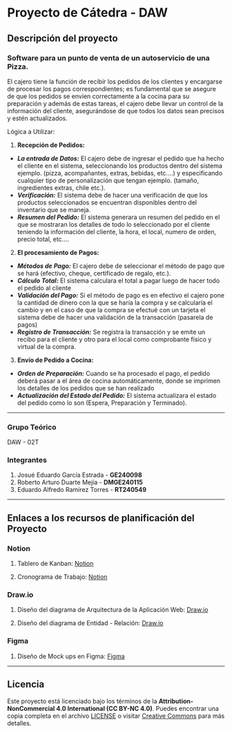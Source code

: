 # Proyecto de Cátedra - DAW
## Descripción del proyecto
### Software para un punto de venta de un autoservicio de una Pizza.
El cajero tiene la función de recibir los pedidos de los clientes y encargarse de procesar los pagos correspondientes; es fundamental que se asegure de que los pedidos se envíen correctamente a la cocina para su preparación y además de estas tareas, el cajero debe llevar un control de la información del cliente, asegurándose de que todos los datos sean precisos y estén actualizados.

Lógica a Utilizar:

1. **Recepción de Pedidos:**
- ***La entrada de Datos:*** El cajero debe de ingresar el pedido que ha hecho el cliente en el sistema, seleccionando los productos dentro del sistema ejemplo. (pizza, acompañantes, extras, bebidas, etc.…) y especificando cualquier tipo de personalización que tengan ejemplo. (tamaño, ingredientes extras, chile etc.).
- ***Verificación:*** El sistema debe de hacer una verificación de que los productos seleccionados se encuentran disponibles dentro del inventario que se maneja.
- ***Resumen del Pedido:*** El sistema generara un resumen del pedido en el que se mostraran los detalles de todo lo seleccionado por el cliente teniendo la información del cliente, la hora, el local, numero de orden, precio total, etc.…

2. **El procesamiento de Pagos:**
- ***Métodos de Pago:*** El cajero debe de seleccionar el método de pago que se hará (efectivo, cheque, certificado de regalo, etc.).
- ***Cálculo Total:*** El sistema calculara el total a pagar luego de hacer todo el pedido al cliente
- ***Validación del Pago:*** Si el método de pago es en efectivo el cajero pone la cantidad de dinero con la que se haría la compra y se calcularía el cambio y en el caso de que la compra se efectué con un tarjeta el sistema debe de hacer una validación de la transacción (pasarela de pagos)
- ***Registro de Transacción:*** Se registra la transacción y se emite un recibo para el cliente y otro para el local como comprobante físico y virtual de la compra.

3. **Envío de Pedido a Cocina:**
- ***Orden de Preparación:*** Cuando se ha procesado el pago, el pedido deberá pasar a el área de cocina automáticamente, donde se imprimen los detalles de los pedidos que se han realizado
- ***Actualización del Estado del Pedido:*** El sistema actualizara el estado del pedido como lo son (Espera, Preparación y Terminado).

---

### Grupo Teórico
DAW - 02T
### Integrantes
1. Josué Eduardo García Estrada   - **GE240098**
2. Roberto Arturo Duarte Mejía    - **DMGE240115**
3. Eduardo Alfredo Ramírez Torres - **RT240549**

---

## Enlaces a los recursos de planificación del Proyecto
### Notion
1. Tablero de Kanban: [Notion](https://brazen-anemone-98f.notion.site/303fbd5e101a492f8a51437be6f0f0ec?v=f089f43b2adf405ba9120b28a00c3ca2)

2. Cronograma de Trabajo: [Notion](https://brazen-anemone-98f.notion.site/Cronograma-de-Trabajo-bb45af8612b54bbcb4bf5f985eebcb29)

### Draw.io
1. Diseño del diagrama de Arquitectura de la Aplicación Web: [Draw.io](https://drive.google.com/file/d/1eKFTJK-VkyhRE6dOwVYtOB47ddxB1Ry-/view?usp=sharing)

2. Diseño del diagrama de Entidad - Relación: [Draw.io](https://drive.google.com/file/d/1M_MC0l5FY6kjH7LG1QfuArX_J5XH9MkF/view?usp=sharing)


### Figma 
1. Diseño de Mock ups en Figma: [Figma](https://www.figma.com/design/s5p1P9vlkDw74W6nFIKlvq/Mock-Ups-DAW?node-id=0-1&t=6m3Actf9aBI4eJ7B-1)

---

## Licencia

Este proyecto está licenciado bajo los términos de la **Attribution-NonCommercial 4.0 International (CC BY-NC 4.0)**. Puedes encontrar una copia completa en el archivo [LICENSE](./LICENSE.md) o visitar [Creative Commons](https://creativecommons.org/licenses/by-nc/4.0/legalcode) para más detalles.
